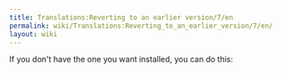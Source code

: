 ```yaml
---
title: Translations:Reverting to an earlier version/7/en
permalink: wiki/Translations:Reverting_to_an_earlier_version/7/en/
layout: wiki
---
```


If you don't have the one you want installed, you can do this:
